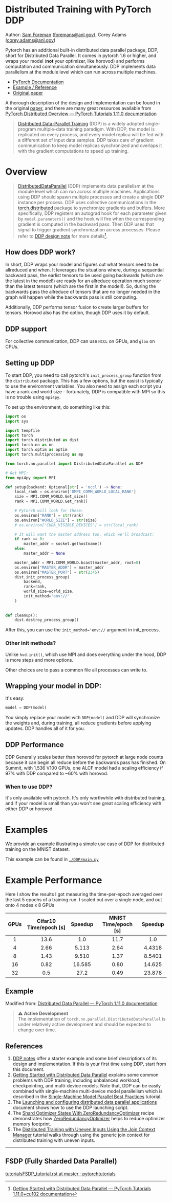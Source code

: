 # Distributed Training with PyTorch DDP


Author: [Sam Foreman](https://www.samforeman.me) ([foremans@anl.gov](mailto:///foremans@anl.gov)), Corey Adams ([corey.adams@anl.gov](mailto:///corey.adams@anl.gov))

Pytorch has an additional built-in distributed data parallel package, DDP, short for Distributed Data Parallel.  It comes in pytorch 1.6 or higher, and wraps your model (__not__ your optimizer, like horovod) and performs computation and communication simultaneously.
DDP implements data parallelism at the module level which can run across multiple machines.

- [PyTorch Documentation](https://pytorch.org/docs/stable/generated/torch.nn.parallel.DistributedDataParallel.html)
- [Example / Reference](https://github.com/pytorch/examples/blob/main/distributed/ddp/README.md)
- [Original paper](http://www.vldb.org/pvldb/vol13/p3005-li.pdf)

A thorough description of the design and implementation can be found in the original [paper](http://www.vldb.org/pvldb/vol13/p3005-li.pdf), and there are many great resources available from [PyTorch Distributed Overview — PyTorch Tutorials 1.11.0 documentation](https://pytorch.org/tutorials/beginner/dist_overview.html)

> [Distributed Data-Parallel Training](https://pytorch.org/docs/stable/generated/torch.nn.parallel.DistributedDataParallel.html) (DDP) is a widely adopted single-program multiple-data training paradigm. With DDP, the model is replicated on every process, and every model replica will be fed with a different set of input data samples. DDP takes care of gradient communication to keep model replicas synchronized and overlaps it with the gradient computations to speed up training.

# Overview
> [DistributedDataParallel](https://pytorch.org/docs/stable/nn.html#torch.nn.parallel.DistributedDataParallel) (DDP) implements data parallelism at the module level which can run across multiple machines. Applications using DDP should spawn multiple processes and create a single DDP instance per process. DDP uses collective communications in the [torch.distributed](https://pytorch.org/tutorials/intermediate/dist_tuto.html) package to synchronize gradients and buffers. More specifically, DDP registers an autograd hook for each parameter given by `model.parameters()` and the hook will fire when the corresponding gradient is computed in the backward pass. Then DDP uses that signal to trigger gradient synchronization across processes. Please refer to [DDP design note](https://pytorch.org/docs/master/notes/ddp.html) for more details[^1].

## How does DDP work?

In short, DDP wraps your model and figures out what tensors need to be allreduced
and when.  It leverages the situations where, during a sequential backward pass, the earlist tensors to be used going backwards (which are the latest in the model!) are ready for an allreduce operation much sooner than the latest tensors (which are the first in the model!).  So, during the backwards pass the allreduce of tensors that are no longer needed in the graph will happen while the backwards pass is still computing.

Additionally, DDP performs tensor fusion to create larger buffers for tensors.  Horovod also has the option, though DDP uses it by default.

## DDP support

For collective communication, DDP can use `NCCL` on GPUs, and `gloo` on CPUs.

## Setting up DDP

To start DDP, you need to call pytorch's `init_process_group` function from the `distributed` package.  This has a few options, but the easist is typically to use the environment variables.  You also need to assign each script you have a rank and world size - fortunately, DDP is compatible with MPI so this is no trouble using `mpi4py`.

To set up the environment, do something like this:

```python
import os
import sys

import tempfile
import torch
import torch.distributed as dist
import torch.nn as nn
import torch.optim as optim
import torch.multiprocessing as mp

from torch.nn.parallel import DistributedDataParallel as DDP

# Get MPI:
from mpi4py import MPI

def setup(backend: Optional[str] = 'nccl') -> None:
    local_rank = os.environ['OMPI_COMM_WORLD_LOCAL_RANK']
    size = MPI.COMM_WORLD.Get_size()
    rank = MPI.COMM_WORLD.Get_rank()

    # Pytorch will look for these:
    os.environ["RANK"] = str(rank)
    os.environ["WORLD_SIZE"] = str(size)
    # os.environ['CUDA_VISIBLE_DEVICES'] = str(local_rank)

    # It will want the master address too, which we'll broadcast:
    if rank == 0:
        master_addr = socket.gethostname()
    else:
        master_addr = None

    master_addr = MPI.COMM_WORLD.bcast(master_addr, root=0)
    os.environ["MASTER_ADDR"] = master_addr
    os.environ["MASTER_PORT"] = str(2345)
    dist.init_process_group(
        backend,
        rank=rank,
        world_size=world_size,
        init_method='env://'
    )
    
    
def cleanup():
    dist.destroy_process_group()
```

After this, you can use the `init_method='env://` argument in init_process.


### Other init methods?
Unlike `hvd.init()`, which use MPI and does everything under the hood, DDP is more steps and more options.

Other choices are to pass a common file all processes can write to.


## Wrapping your model in DDP:
It's easy:

```python
model = DDP(model)
```

You simply replace your model with `DDP(model)` and DDP will synchronize the weights and, during training, all reduce gradients before applying updates.  DDP handles all of it for you.


## DDP Performance
DDP Generally scales better than horovod for pytorch at large node counts because it can begin all reduce before the backwards pass has finished.  On Summit, with 1,536 V100 GPUs, one ALCF model had a scaling efficiency if 97% with DDP compared to ~60% with horovod.


### When to use DDP?
It's only available with pytorch.  It's only worthwhile with distributed training, and if your model is small than you won't see great scaling efficiency with either DDP or horovod.

# Examples
We provide an example illustrating a simple use case of DDP for distributed training on the MNIST dataset. 

This example can be found in [`./DDP/main.py`](05_scaling-DL/DDP/main.py)


# Example Performance
Here I show the results I got measuring the time-per-epoch averaged over the last 5 epochs of a training run.  I scaled out over a single node, and out onto 4 nodes x 8 GPUs


| GPUs | Cifar10 Time/epoch [s] | Speedup | MNIST Time/epoch [s] | Speedup |
|:----:|:----------------------:|:-------:|:--------------------:|:-------:|
|  1   |          13.6          |   1.0   | 11.7                 | 1.0     |
|  4   |          2.66          |  5.113  | 2.64                 | 4.4318  |
|  8   |          1.43          |  9.510  | 1.37                 | 8.5401  |
|  16  |          0.82          | 16.585  | 0.80                 | 14.625  |
|  32  |          0.5           |  27.2   | 0.49                 | 23.878  |


<!--![scaling_results](./assets/scaling_results.svg)-->

<!--<img src="05_scaling-DL/src/cpw/DDP/assets/scaling_results.svg">-->

## Example
Modified from: [Distributed Data Parallel — PyTorch 1.11.0 documentation](https://pytorch.org/docs/stable/notes/ddp.html) 

> :warning: **Active Development**
> <br> The implementation of `torch.nn.parallel.DistributedDataParallel` is under relatively active development and should be expected to change over time.

## References
1.  [DDP notes](https://pytorch.org/docs/stable/notes/ddp.html) offer a starter example and some brief descriptions of its design and implementation. If this is your first time using DDP, start from this document.
2.  [Getting Started with Distributed Data Parallel](https://pytorch.org/tutorials/intermediate/ddp_tutorial.html) explains some common problems with DDP training, including unbalanced workload, checkpointing, and multi-device models. Note that, DDP can be easily combined with single-machine multi-device model parallelism which is described in the [Single-Machine Model Parallel Best Practices](https://pytorch.org/tutorials/intermediate/model_parallel_tutorial.html) tutorial.
3.  The [Launching and configuring distributed data parallel applications](https://github.com/pytorch/examples/blob/stable/distributed/ddp/README.md) document shows how to use the DDP launching script.
4.  The [Shard Optimizer States With ZeroRedundancyOptimizer](https://pytorch.org/tutorials/recipes/zero_redundancy_optimizer.html) recipe demonstrates how [ZeroRedundancyOptimizer](https://pytorch.org/docs/stable/distributed.optim.html) helps to reduce optimizer memory footprint.
5.  The [Distributed Training with Uneven Inputs Using the Join Context Manager](https://pytorch.org/tutorials/advanced/generic_oin.html) tutorial walks through using the generic join context for distributed training with uneven inputs.

[^1]: [Getting Started with Distributed Data Parallel — PyTorch Tutorials 1.11.0+cu102 documentation](https://pytorch.org/tutorials/intermediate/ddp_tutorial.html)

---

## FSDP (Fully Sharded Data Parallel)
[tutorialsFSDP_tutorial.rst at master · pytorchtutorials](https://github.com/pytorch/tutorials/blob/master/intermediate_source/FSDP_tutorial.rst)
